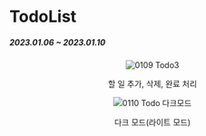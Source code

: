 # TodoList
##### 2023.01.06 ~ 2023.01.10


<div align="center">

![0109 Todo3](https://user-images.githubusercontent.com/14309582/211472175-3209f61b-7fc3-479a-8e16-a702dd423702.gif)

할 일 추가, 삭제, 완료 처리


![0110 Todo 다크모드](https://user-images.githubusercontent.com/14309582/211472286-84c03584-f1a8-417a-8e1b-dd924081b069.gif)

다크 모드(라이트 모드)

</div>
